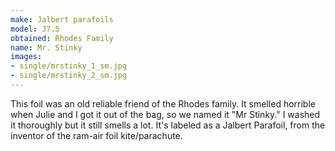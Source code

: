```yaml
---
make: Jalbert parafoils
model: J7.5
obtained: Rhodes Family
name: Mr. Stinky
images:
- single/mrstinky_1_sm.jpg
- single/mrstinky_2_sm.jpg
---
```


This foil was an old reliable friend of the Rhodes family.
It smelled horrible when Julie and I got it out of the bag, so we named it "Mr Stinky."
I washed it thoroughly but it still smells a lot.
It's labeled as a Jalbert Parafoil, from the inventor of the ram-air foil kite/parachute.
